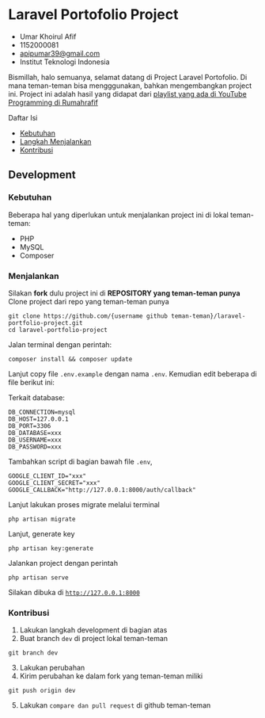 # Laravel Portofolio Project

- Umar Khoirul Afif
- 1152000081
- apipumar39@gmail.com
- Institut Teknologi Indonesia

Bismillah, halo semuanya, selamat datang di Project Laravel Portofolio. Di mana teman-teman bisa mengggunakan, bahkan mengembangkan project ini.
Project ini adalah hasil yang didapat dari [playlist yang ada di YouTube Programming di Rumahrafif](https://www.youtube.com/playlist?list=PLzt0WdHR1Z3nFHQ0WDk0HSXmSj7ReCPKj)

Daftar Isi 
- [Kebutuhan](#kebutuhan)   
- [Langkah Menjalankan](#menjalankan)
- [Kontribusi](#kontribusi)

## Development

### Kebutuhan

Beberapa hal yang diperlukan untuk menjalankan project ini di lokal teman-teman:

-   PHP
-   MySQL
-   Composer

### Menjalankan

Silakan **fork** dulu project ini di **REPOSITORY yang teman-teman punya** 
Clone project dari repo yang teman-teman punya

```
git clone https://github.com/{username github teman-teman}/laravel-portfolio-project.git
cd laravel-portfolio-project
```

Jalan terminal dengan perintah:

```
composer install && composer update
```

Lanjut copy file <code>.env.example</code> dengan nama <code>.env</code>. Kemudian edit beberapa di file berikut ini:

Terkait database:

```
DB_CONNECTION=mysql
DB_HOST=127.0.0.1
DB_PORT=3306
DB_DATABASE=xxx
DB_USERNAME=xxx
DB_PASSWORD=xxx
```

Tambahkan script di bagian bawah file <code>.env</code>,

```
GOOGLE_CLIENT_ID="xxx"
GOOGLE_CLIENT_SECRET="xxx"
GOOGLE_CALLBACK="http://127.0.0.1:8000/auth/callback"
```


Lanjut lakukan proses migrate melalui terminal

```
php artisan migrate
```

Lanjut, generate key

```
php artisan key:generate
```

Jalankan project dengan perintah

```
php artisan serve
```

Silakan dibuka di <code>http://127.0.0.1:8000</code>

### Kontribusi

1. Lakukan langkah development di bagian atas
2. Buat branch <code>dev</code> di project lokal teman-teman

```
git branch dev
```

3. Lakukan perubahan
4. Kirim perubahan ke dalam fork yang teman-teman miliki

```
git push origin dev
```

5. Lakukan <code>compare dan pull request</code> di github teman-teman
